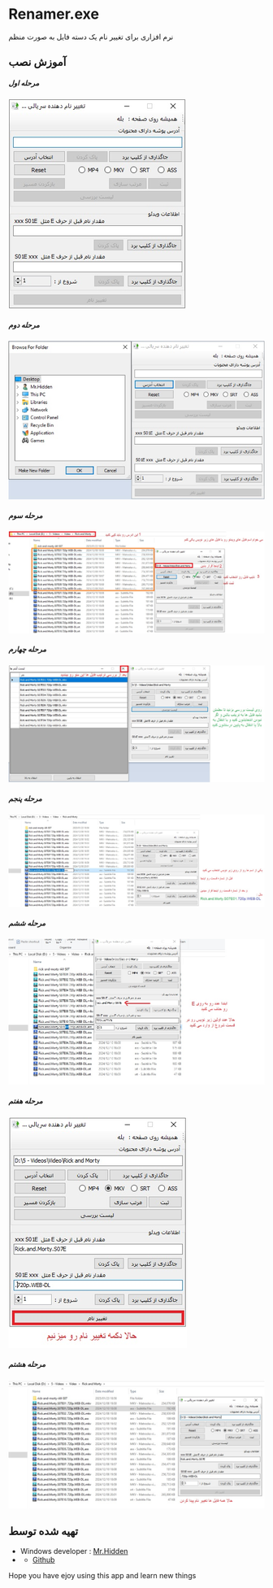 # Renamer.exe
نرم افزاری برای تغییر نام یک دسته فایل به صورت منظم

## آموزش نصب

##### مرحله اول
![MainUI Windows](sc/1.jpg)

##### مرحله دوم
![MainUI Windows](sc/2.jpg)

##### مرحله سوم
![MainUI Windows](sc/3.jpg)

##### مرحله چهارم
![MainUI Windows](sc/4.jpg)

##### مرحله پنجم
![MainUI Windows](sc/5.jpg)

##### مرحله ششم
![MainUI Windows](sc/6.jpg)

##### مرحله هفتم
![MainUI Windows](sc/7.jpg)

##### مرحله هشتم
![MainUI Windows](sc/8.jpg)

## تهیه شده توسط

- Windows developer : [Mr.Hidden](https://t.me/Darker1063)
- - [Github](https://github.com/hamid1021)

Hope you have ejoy using this app and learn new things